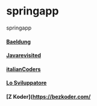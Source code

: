 # springapp
springapp


#### [Baeldung](https://baeldung.com)

#### [Javarevisited](https://javarevisited.blogspot.com)

#### [italianCoders](https://italiancoders.it/)

#### [Lo Sviluppatore](http://losviluppatore.it/)

#### [Z Koder](https://bezkoder.com/